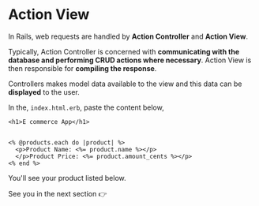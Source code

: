 # Action View 

In Rails, web requests are handled by **Action Controller** and **Action View**.
 
Typically, Action Controller is concerned with **communicating with the database and performing CRUD actions where necessary**. Action View is then responsible for **compiling the response**.

Controllers makes model data available to the view and this data can be **displayed** to the user.

In the, `index.html.erb`, paste the content below, 

```
<h1>E commerce App</h1>


<% @products.each do |product| %>
  <p>Product Name: <%= product.name %></p>
  </p>Product Price: <%= product.amount_cents %></p>
<% end %>

```

You'll see your product listed below.

See you in the next section 👉
